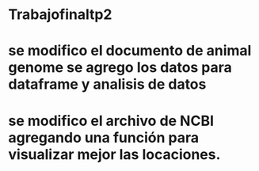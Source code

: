 # Trabajofinaltp2
# se modifico el documento de animal genome se agrego los datos para dataframe  y analisis de datos
# se modifico el archivo de NCBI agregando una función para visualizar mejor las locaciones.
